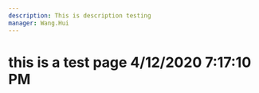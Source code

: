 ```yaml
---
description: This is description testing
manager: Wang.Hui
---
```

# this is a test page 4/12/2020 7:17:10 PM